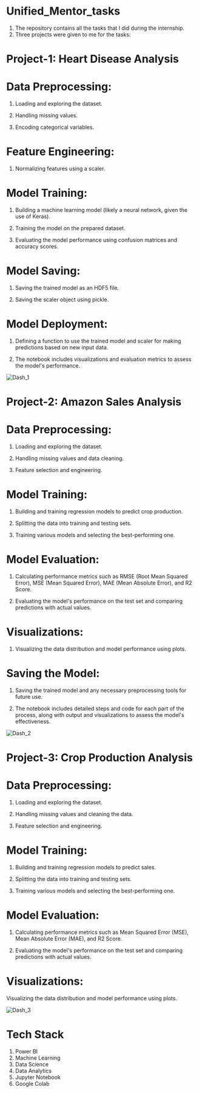 # Unified_Mentor_tasks

1. The repository contains all the tasks that I did during the internship.
2. Three projects were given to me for the tasks:
# Project-1: Heart Disease Analysis
   
# Data Preprocessing:

1. Loading and exploring the dataset.

2. Handling missing values.

3. Encoding categorical variables.

# Feature Engineering:

1. Normalizing features using a scaler.

# Model Training:

1. Building a machine learning model (likely a neural network, given the use of Keras).

2. Training the model on the prepared dataset.

3. Evaluating the model performance using confusion matrices and accuracy scores.

# Model Saving:

1. Saving the trained model as an HDF5 file.

2. Saving the scaler object using pickle.

# Model Deployment:

1. Defining a function to use the trained model and scaler for making predictions based on new input data.

2. The notebook includes visualizations and evaluation metrics to assess the model's performance.
   

![Dash_1](https://github.com/user-attachments/assets/aa1f304b-abe3-4bfa-a014-f49d55f9e2fc)


# Project-2: Amazon Sales Analysis

# Data Preprocessing:

1. Loading and exploring the dataset.

2. Handling missing values and data cleaning.

3. Feature selection and engineering.

# Model Training:

1. Building and training regression models to predict crop production.

2. Splitting the data into training and testing sets.

3. Training various models and selecting the best-performing one.

# Model Evaluation:

1. Calculating performance metrics such as RMSE (Root Mean Squared Error), MSE (Mean Squared Error), MAE (Mean Absolute Error), and R2 Score.

2. Evaluating the model's performance on the test set and comparing predictions with actual values.

# Visualizations:

1. Visualizing the data distribution and model performance using plots.

# Saving the Model:

1. Saving the trained model and any necessary preprocessing tools for future use.

2. The notebook includes detailed steps and code for each part of the process, along with output and visualizations to assess the model's effectiveness.


![Dash_2](https://github.com/user-attachments/assets/ce911f5e-6051-436a-a6ac-8e920aa83416)

   
# Project-3: Crop Production Analysis

# Data Preprocessing:

1. Loading and exploring the dataset.

2. Handling missing values and cleaning the data.

3. Feature selection and engineering.

# Model Training:

1. Building and training regression models to predict sales.

2. Splitting the data into training and testing sets.

3. Training various models and selecting the best-performing one.

# Model Evaluation:

1. Calculating performance metrics such as Mean Squared Error (MSE), Mean Absolute Error (MAE), and R2 Score.

2. Evaluating the model's performance on the test set and comparing predictions with actual values.

# Visualizations:

Visualizing the data distribution and model performance using plots.


![Dash_3](https://github.com/user-attachments/assets/235f68f8-a610-48fa-ac44-d92a810499be)


# Tech Stack
1. Power BI
2. Machine Learning
3. Data Science
4. Data Analytics
5. Jupyter Notebook
6. Google Colab

